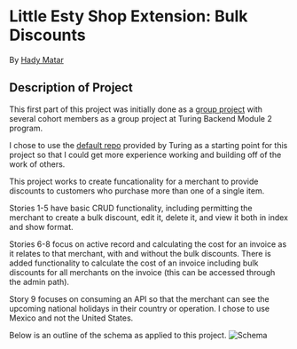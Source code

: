 # Little Esty Shop Extension: Bulk Discounts 

By [Hady Matar](https://github.com/hadyematar23)

## Description of Project

This first part of this project was initially done as a [group project](https://github.com/hadyematar23/little-esty-shop) with several cohort members as a group project at Turing Backend Module 2 program. 

I chose to use the [default repo](https://github.com/turingschool-examples/little_esty_shop_bulk_discounts) provided by Turing as a starting point for this project so that I could get more experience working and building off of the work of others. 

This project works to create funcationality for a merchant to provide discounts to customers who purchase more than one of a single item. 

Stories 1-5 have basic CRUD functionality, including permitting the merchant to create a bulk discount, edit it, delete it, and view it both in index and show format. 

Stories 6-8 focus on active record and calculating the cost for an invoice as it relates to that merchant, with and without the bulk discounts. There is added functionality to calculate the cost of an invoice including bulk discounts for all merchants on the invoice (this can be accessed through the admin path). 

Story 9 focuses on consuming an API so that the merchant can see the upcoming national holidays in their country or operation. I chose to use Mexico and not the United States. 

Below is an outline of the schema as applied to this project. 
![Schema](https://lh3.googleusercontent.com/FuYzQMm6XfF2U8jyi3ujKo2uD1PNTE7DgFpG1mJUDZP5BiCFhAt-wSEf_5aXf5fx9ZyzfGR_AuI5gM9RPA1BJbCt3TbQHl2do_De5igkEjQgPZMf76xjRd9CAQqZ0tXNCsgzGuxvb1VYezkSUIpli8o5qs8icT9Kurj0enSpfDA6cOdaD1pWpqZvpQU6OgVxXuaOP0tnaU32tSvgkPNLyE9Vw44C7hhMxH1WwAdkfkzUraziIUWMmiqSX8-nw2KpUOuO7abX9frwqfI_FDFd70agW-ZQSuQ1bPbcFiHgRUVvquqJ-1Ywl9lQLmGkptIK-piZeJi-aJ5NQMOT0XioNgH8byThrDHVHSifVTsU5_-R_86uz0UjUjN63YWf6yVlW3XsiXCitAGwFeAPhi2rrCtHJERI4Ab8_cxeGjGLSJlGLE9tM9Hx3jOUm6-_pTdXGFvw8dl2_ZzZ0AYMJ5uh0WSPgkTKoiXwxnw7ccFxq0Ic6cOkS3T5FK8clzWryI1Y_DfxtZiWJ1uvFvxRlgYzPBX_tBiaIUhSEno0YK1iRlDSy3A_a3ILYUz-Prb9MHk_uczWEr0g71_w-T_aedKE_l5Jr26TcO2IWAH_HeEupynwC9w5drUKLFTPB6QQz5Ir90AaKGMivWK9JmFo6Cr2bWIZA3aoGtelJG2bwRY1-49gFOpH_oAJvhZV_tWmlAsoIUyCDCBrxoh3yKGWRVTVe-4YgF8jMrtlFBlvo97fBYZP4lCr9X-Vuia7xMPkikdMUpCXmdWU4ffm_IiTG7FCqVIYRyveG0_g1gLhl4Xk83N3binn5IWYeLa6Vi_PTA0FJgwqejVer20O4F7zYNs1r1G-I8eewjWZKCBEnZ8ig8nNFhv7G8gfnSqVLofvNqDhWeEBYizs0R1MW5eKI7Nj0HGK3V3_MuEh3n7hX_4ekcN5fnBl0DZkzUIUaJaKaqJHmpBCa3_xfzeb9m7wS9DEMAzCe3Zq-vp-Alg2PI7V6boNiyEo8OwlPkNK=w1528-h721-no?authuser=0)

